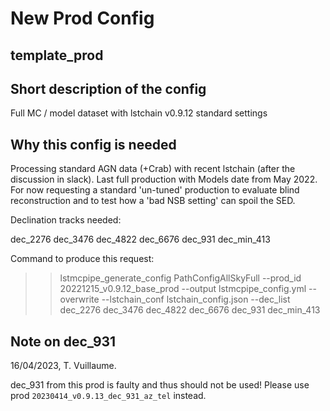 # New Prod Config

## template_prod

## Short description of the config

Full MC / model dataset with lstchain v0.9.12 standard settings

## Why this config is needed

Processing standard AGN data (+Crab) with recent lstchain (after the discussion in slack). Last full production with Models date from May 2022.
For now requesting a standard 'un-tuned' production to evaluate blind reconstruction and to test how a 'bad NSB setting' can spoil the SED.

Declination tracks needed:

dec_2276
dec_3476
dec_4822
dec_6676
dec_931
dec_min_413

Command to produce this request:

>> lstmcpipe_generate_config PathConfigAllSkyFull --prod_id 20221215_v0.9.12_base_prod --output lstmcpipe_config.yml --overwrite --lstchain_conf lstchain_config.json --dec_list dec_2276 dec_3476 dec_4822 dec_6676 dec_931 dec_min_413


## Note on dec_931
16/04/2023, T. Vuillaume.

dec_931 from this prod is faulty and thus should not be used!
Please use prod `20230414_v0.9.13_dec_931_az_tel` instead.
